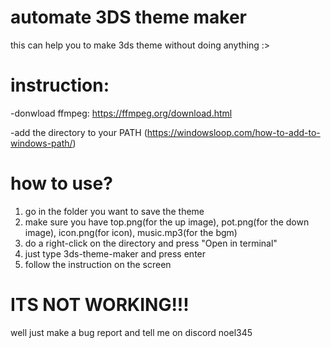 # automate 3DS theme maker
this can help you to make 3ds theme without doing anything :>

# instruction:

-donwload ffmpeg: https://ffmpeg.org/download.html

-add the directory to your PATH (https://windowsloop.com/how-to-add-to-windows-path/)

# how to use?
1) go in the folder you want to save the theme
2) make sure you have top.png(for the up image), pot.png(for the down image), icon.png(for icon), music.mp3(for the bgm)
3) do a right-click on the directory and press "Open in terminal"
4) just type 3ds-theme-maker and press enter
5) follow the instruction on the screen


# ITS NOT WORKING!!!
well just make a bug report and tell me on discord noel345
